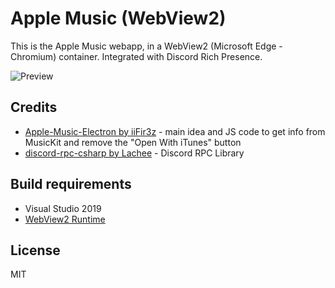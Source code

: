 # Apple Music (WebView2)

This is the Apple Music webapp, in a WebView2 (Microsoft Edge - Chromium) container. Integrated with Discord Rich Presence.

![Preview](https://raw.githubusercontent.com/idkwuu/AppleMusicWebView2/main/art/screenshot.png)

## Credits

- [Apple-Music-Electron by iiFir3z](https://github.com/iiFir3z/Apple-Music-Electron/) - main idea and JS code to get info from MusicKit and remove the "Open With iTunes" button
- [discord-rpc-csharp by Lachee](https://github.com/Lachee/discord-rpc-csharp) - Discord RPC Library

## Build requirements

- Visual Studio 2019
- [WebView2 Runtime](https://developer.microsoft.com/en-us/microsoft-edge/webview2/)

## License

MIT